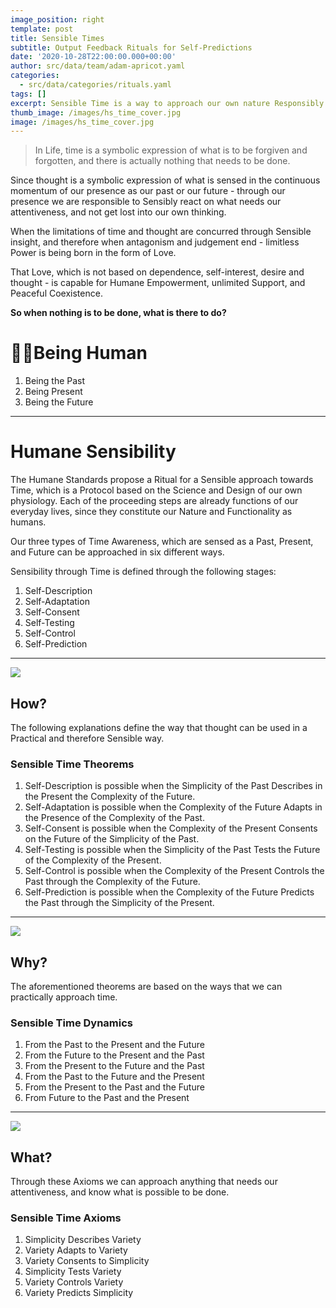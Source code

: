 ```yaml
---
image_position: right
template: post
title: Sensible Times
subtitle: Output Feedback Rituals for Self-Predictions
date: '2020-10-28T22:00:00.000+00:00'
author: src/data/team/adam-apricot.yaml
categories:
  - src/data/categories/rituals.yaml
tags: []
excerpt: Sensible Time is a way to approach our own nature Responsibly.
thumb_image: /images/hs_time_cover.jpg
image: /images/hs_time_cover.jpg
---
```

> In Life, time is a symbolic expression of what is to be forgiven and forgotten, and there is actually nothing that needs to be done.

Since thought is a symbolic expression of what is sensed in the continuous momentum of our presence as our past or our future - through our presence we are responsible to Sensibly react on what needs our attentiveness, and not get lost into our own thinking.

When the limitations of time and thought are concurred through Sensible insight, and therefore when antagonism and judgement end - limitless Power is being born in the form of Love.

That Love, which is not based on dependence, self-interest, desire and thought - is capable for Humane Empowerment, unlimited Support, and Peaceful Coexistence.

**So when nothing is to be done, what is there to do?**

# 🤸‍♂️Being Human

1. Being the Past
2. Being Present
3. Being the Future

---

# Humane Sensibility

The Humane Standards propose a Ritual for a Sensible approach towards Time, which is a Protocol based on the Science and Design of our own physiology. Each of the proceeding steps are already functions of our everyday lives, since they constitute our Nature and Functionality as humans.

Our three types of Time Awareness, which are sensed as a Past, Present, and Future can be approached in six different ways.

Sensibility through Time is defined through the following stages:

1. Self-Description
2. Self-Adaptation
3. Self-Consent
4. Self-Testing
5. Self-Control
6. Self-Prediction

---

![](/images/021-clock.svg)

## How?

The following explanations define the way that thought can be used in a Practical and therefore Sensible way.

### Sensible Time Theorems

1. Self-Description is possible when the Simplicity of the Past Describes in the Present the Complexity of the Future.
2. Self-Adaptation is possible when the Complexity of the Future Adapts in the Presence of the Complexity of the Past.
3. Self-Consent is possible when the Complexity of the Present Consents on the Future of the Simplicity of the Past.
4. Self-Testing is possible when the Simplicity of the Past Tests the Future of the Complexity of the Present.
5. Self-Control is possible when the Complexity of the Present Controls the Past through the Complexity of the Future.
6. Self-Prediction is possible when the Complexity of the Future Predicts the Past through the Simplicity of the Present.

---

![](/images/049-settings.svg)

## Why?

The aforementioned theorems are based on the ways that we can practically approach time.

### Sensible Time Dynamics

1. From the Past to the Present and the Future
2. From the Future to the Present and the Past
3. From the Present to the Future and the Past
4. From the Past to the Future and the Present
5. From the Present to the Past and the Future
6. From Future to the Past and the Present

---

![](/images/011-calendar.svg)

## What?

Through these Axioms we can approach anything that needs our attentiveness, and know what is possible to be done.

### Sensible Time Axioms

1. Simplicity Describes Variety
2. Variety Adapts to Variety
3. Variety Consents to Simplicity
4. Simplicity Tests Variety
5. Variety Controls Variety
6. Variety Predicts Simplicity